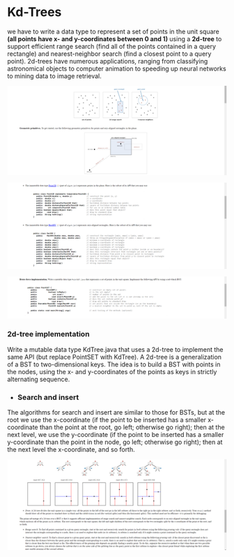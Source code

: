 # Kd-Trees

we have to write a data type to represent a set of points in the unit square **(all points have x- and y-coordinates between 0 and 1)** using a **2d-tree** to support efficient range search (find all of the points contained in a query rectangle) and nearest-neighbor search (find a closest point to a query point). 2d-trees have numerous applications, ranging from classifying astronomical objects to computer animation to speeding up neural networks to mining data to image retrieval.



![alt text](https://github.com/ayushakash990/Kd-Trees/blob/master/images/Screenshot%20(16).png?raw=true)


![alt text](https://github.com/ayushakash990/Kd-Trees/blob/master/images/Screenshot%20(17).png?raw=true)


![alt text](https://github.com/ayushakash990/Kd-Trees/blob/master/images/Screenshot%20(18).png?raw=true)


### 2d-tree implementation

Write a mutable data type KdTree.java that uses a 2d-tree to implement the same API (but replace PointSET with KdTree). A 2d-tree is a generalization of a BST to two-dimensional keys. The idea is to build a BST with points in the nodes, using the x- and y-coordinates of the points as keys in strictly alternating sequence.

* ### Search and insert

The algorithms for search and insert are similar to those for BSTs, but at the root we use the x-coordinate (if the point to be inserted has a smaller x-coordinate than the point at the root, go left; otherwise go right); then at the next level, we use the y-coordinate (if the point to be inserted has a smaller y-coordinate than the point in the node, go left; otherwise go right); then at the next level the x-coordinate, and so forth.

![alt text](https://github.com/ayushakash990/Kd-Trees/blob/master/images/Screenshot%20(19).png?raw=true)

